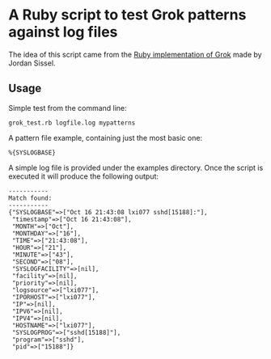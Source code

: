 A Ruby script to test Grok patterns against log files
=====================================================

The idea of this script came from the [Ruby implementation of Grok](https://github.com/jordansissel/ruby-grok) made by Jordan Sissel.

Usage
-----

Simple test from the command line:
~~~
grok_test.rb logfile.log mypatterns
~~~

A pattern file example, containing just the most basic one:
~~~
%{SYSLOGBASE}
~~~

A simple log file is provided under the examples directory. Once the script is
executed it will produce the following output:

~~~
-----------
Match found:
-----------
{"SYSLOGBASE"=>["Oct 16 21:43:08 lxi077 sshd[15188]:"],
 "timestamp"=>["Oct 16 21:43:08"],
 "MONTH"=>["Oct"],
 "MONTHDAY"=>["16"],
 "TIME"=>["21:43:08"],
 "HOUR"=>["21"],
 "MINUTE"=>["43"],
 "SECOND"=>["08"],
 "SYSLOGFACILITY"=>[nil],
 "facility"=>[nil],
 "priority"=>[nil],
 "logsource"=>["lxi077"],
 "IPORHOST"=>["lxi077"],
 "IP"=>[nil],
 "IPV6"=>[nil],
 "IPV4"=>[nil],
 "HOSTNAME"=>["lxi077"],
 "SYSLOGPROG"=>["sshd[15188]"],
 "program"=>["sshd"],
 "pid"=>["15188"]}
~~~
